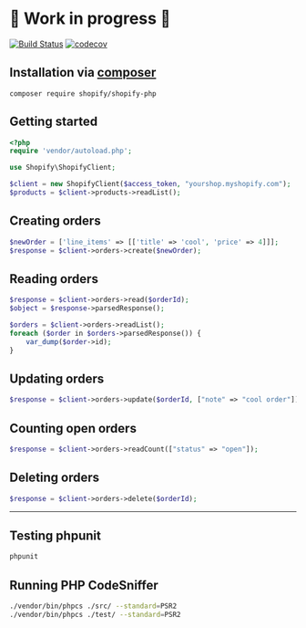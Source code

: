 
# 🚧 Work in progress 🚧

[![Build Status](https://travis-ci.org/Shopify/shopify-php.svg?branch=master)](https://travis-ci.org/Shopify/shopify-php) [![codecov](https://codecov.io/gh/Shopify/shopify-php/branch/master/graph/badge.svg)](https://codecov.io/gh/Shopify/shopify-php)

## Installation via [composer](https://getcomposer.org/download/)

```
composer require shopify/shopify-php
```

## Getting started

```php
<?php
require 'vendor/autoload.php'; 

use Shopify\ShopifyClient;

$client = new ShopifyClient($access_token, "yourshop.myshopify.com");
$products = $client->products->readList();

```

## Creating orders

```php
$newOrder = ['line_items' => [['title' => 'cool', 'price' => 4]]];
$response = $client->orders->create($newOrder);
```

## Reading orders

```php
$response = $client->orders->read($orderId);
$object = $response->parsedResponse();
```

```php
$orders = $client->orders->readList();
foreach ($order in $orders->parsedResponse()) {
    var_dump($order->id);
}
```

## Updating orders

```php
$response = $client->orders->update($orderId, ["note" => "cool order"]);
```

## Counting open orders

```php
$response = $client->orders->readCount(["status" => "open"]);
```

## Deleting orders

```php
$response = $client->orders->delete($orderId);
```

--- 

## Testing phpunit

```bash
phpunit
```

## Running PHP CodeSniffer

```bash
./vendor/bin/phpcs ./src/ --standard=PSR2
./vendor/bin/phpcs ./test/ --standard=PSR2
```
